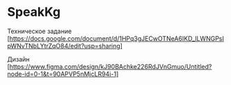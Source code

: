 # SpeakKg

Техническое задание
[https://docs.google.com/document/d/1HPq3gJECwOTNeA6IKD_lLWNGPsIpWNvTNbLYtrZqO84/edit?usp=sharing]

Дизайн
[https://www.figma.com/design/kJ90BAchke226RdJVnGmuo/Untitled?node-id=0-1&t=90APVP5nMjcLR94i-1]


